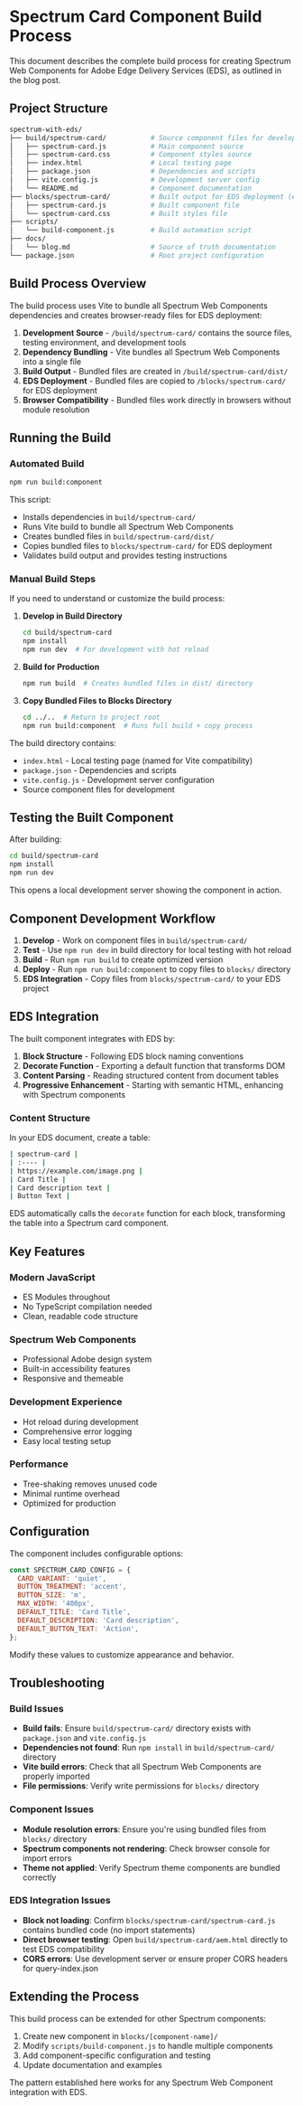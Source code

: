 # Spectrum Card Component Build Process

This document describes the complete build process for creating Spectrum Web Components for Adobe Edge Delivery Services (EDS), as outlined in the blog post.

## Project Structure

```bash
spectrum-with-eds/
├── build/spectrum-card/           # Source component files for development
│   ├── spectrum-card.js           # Main component source
│   ├── spectrum-card.css          # Component styles source
│   ├── index.html                 # Local testing page
│   ├── package.json               # Dependencies and scripts
│   ├── vite.config.js             # Development server config
│   └── README.md                  # Component documentation
├── blocks/spectrum-card/          # Built output for EDS deployment (ephemeral)
│   ├── spectrum-card.js           # Built component file
│   └── spectrum-card.css          # Built styles file
├── scripts/
│   └── build-component.js         # Build automation script
├── docs/
│   └── blog.md                    # Source of truth documentation
└── package.json                   # Root project configuration
```

## Build Process Overview

The build process uses Vite to bundle all Spectrum Web Components dependencies and creates browser-ready files for EDS deployment:

1. **Development Source** - `/build/spectrum-card/` contains the source files, testing environment, and development tools
2. **Dependency Bundling** - Vite bundles all Spectrum Web Components into a single file
3. **Build Output** - Bundled files are created in `/build/spectrum-card/dist/`
4. **EDS Deployment** - Bundled files are copied to `/blocks/spectrum-card/` for EDS deployment
5. **Browser Compatibility** - Bundled files work directly in browsers without module resolution

## Running the Build

### Automated Build

```bash
npm run build:component
```

This script:

- Installs dependencies in `build/spectrum-card/`
- Runs Vite build to bundle all Spectrum Web Components
- Creates bundled files in `build/spectrum-card/dist/`
- Copies bundled files to `blocks/spectrum-card/` for EDS deployment
- Validates build output and provides testing instructions

### Manual Build Steps

If you need to understand or customize the build process:

1. **Develop in Build Directory**

   ```bash
   cd build/spectrum-card
   npm install
   npm run dev  # For development with hot reload
   ```

2. **Build for Production**

   ```bash
   npm run build  # Creates bundled files in dist/ directory
   ```

3. **Copy Bundled Files to Blocks Directory**

   ```bash
   cd ../..  # Return to project root
   npm run build:component  # Runs full build + copy process
   ```

The build directory contains:

- `index.html` - Local testing page (named for Vite compatibility)
- `package.json` - Dependencies and scripts
- `vite.config.js` - Development server configuration
- Source component files for development

## Testing the Built Component

After building:

```bash
cd build/spectrum-card
npm install
npm run dev
```

This opens a local development server showing the component in action.

## Component Development Workflow

1. **Develop** - Work on component files in `build/spectrum-card/`
2. **Test** - Use `npm run dev` in build directory for local testing with hot reload
3. **Build** - Run `npm run build` to create optimized version
4. **Deploy** - Run `npm run build:component` to copy files to `blocks/` directory
5. **EDS Integration** - Copy files from `blocks/spectrum-card/` to your EDS project

## EDS Integration

The built component integrates with EDS by:

1. **Block Structure** - Following EDS block naming conventions
2. **Decorate Function** - Exporting a default function that transforms DOM
3. **Content Parsing** - Reading structured content from document tables
4. **Progressive Enhancement** - Starting with semantic HTML, enhancing with Spectrum components

### Content Structure

In your EDS document, create a table:

```bash
| spectrum-card |
| :---- |
| https://example.com/image.png |
| Card Title |
| Card description text |
| Button Text |
```

EDS automatically calls the `decorate` function for each block, transforming the table into a Spectrum card component.

## Key Features

### Modern JavaScript

- ES Modules throughout
- No TypeScript compilation needed
- Clean, readable code structure

### Spectrum Web Components

- Professional Adobe design system
- Built-in accessibility features
- Responsive and themeable

### Development Experience

- Hot reload during development
- Comprehensive error logging
- Easy local testing setup

### Performance

- Tree-shaking removes unused code
- Minimal runtime overhead
- Optimized for production

## Configuration

The component includes configurable options:

```javascript
const SPECTRUM_CARD_CONFIG = {
  CARD_VARIANT: 'quiet',
  BUTTON_TREATMENT: 'accent',
  BUTTON_SIZE: 'm',
  MAX_WIDTH: '400px',
  DEFAULT_TITLE: 'Card Title',
  DEFAULT_DESCRIPTION: 'Card description',
  DEFAULT_BUTTON_TEXT: 'Action',
};
```

Modify these values to customize appearance and behavior.

## Troubleshooting

### Build Issues

- **Build fails**: Ensure `build/spectrum-card/` directory exists with `package.json` and `vite.config.js`
- **Dependencies not found**: Run `npm install` in `build/spectrum-card/` directory
- **Vite build errors**: Check that all Spectrum Web Components are properly imported
- **File permissions**: Verify write permissions for `blocks/` directory

### Component Issues

- **Module resolution errors**: Ensure you're using bundled files from `blocks/` directory
- **Spectrum components not rendering**: Check browser console for import errors
- **Theme not applied**: Verify Spectrum theme components are bundled correctly

### EDS Integration Issues

- **Block not loading**: Confirm `blocks/spectrum-card/spectrum-card.js` contains bundled code (no import statements)
- **Direct browser testing**: Open `build/spectrum-card/aem.html` directly to test EDS compatibility
- **CORS errors**: Use development server or ensure proper CORS headers for query-index.json

## Extending the Process

This build process can be extended for other Spectrum components:

1. Create new component in `blocks/[component-name]/`
2. Modify `scripts/build-component.js` to handle multiple components
3. Add component-specific configuration and testing
4. Update documentation and examples

The pattern established here works for any Spectrum Web Component integration with EDS.
